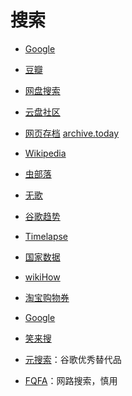 # 搜索

- [Google](https://www.google.com/)

- [豆瓣](https://www.douban.com/)

- [网盘搜索](https://yiso.fun/)

- [云盘社区](https://yunpan1.cc/)

- [网页存档](https://archive.org/) [archive.today](https://archive.is/)

- [Wikipedia](https://zh.wikipedia.org/)

- [虫部落](http://www.chongbuluo.com/)

- [无歌](https://g.dingeral.top/)

- [谷歌趋势](https://trends.google.com/trends/?geo=CN)

- [Timelapse](http://goo.gle/timelapse)

- [国家数据](http://data.stats.gov.cn/)

- [wikiHow](https://zh.wikihow.com/)

- [淘宝购物券](http://quan.mmfad.com/)

- [Google](https://www.google.com/)

- [笑来搜](http://xiaolai.co/search)

- [元搜索](https://searx.tiekoetter.com/)：谷歌优秀替代品

- [FQFA](https://fofa.info/)：网路搜索，慎用
